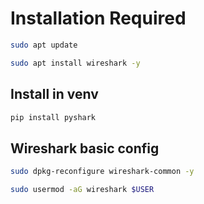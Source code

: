 # Installation Required
```bash
sudo apt update
```
```bash
sudo apt install wireshark -y
```

## Install in venv
```bash
pip install pyshark
```

## Wireshark basic config
```bash
sudo dpkg-reconfigure wireshark-common -y
```
```bash
sudo usermod -aG wireshark $USER
```